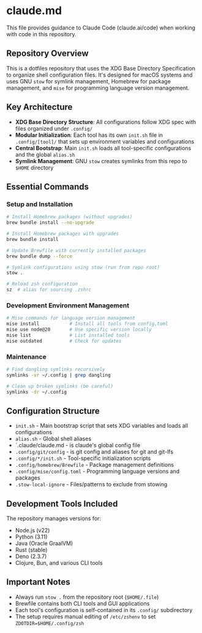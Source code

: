 # claude.md

This file provides guidance to Claude Code (claude.ai/code) when working with code in this repository.

## Repository Overview

This is a dotfiles repository that uses the XDG Base Directory Specification to organize shell configuration files. It's designed for macOS systems and uses GNU `stow` for symlink management, Homebrew for package management, and `mise` for programming language version management.

## Key Architecture

- **XDG Base Directory Structure**: All configurations follow XDG spec with files organized under `.config/`
- **Modular Initialization**: Each tool has its own `init.sh` file in `.config/[tool]/` that sets up environment variables and configurations
- **Central Bootstrap**: Main `init.sh` loads all tool-specific configurations and the global `alias.sh`
- **Symlink Management**: GNU `stow` creates symlinks from this repo to `$HOME` directory

## Essential Commands

### Setup and Installation

```sh
# Install Homebrew packages (without upgrades)
brew bundle install --no-upgrade

# Install Homebrew packages with upgrades
brew bundle install

# Update Brewfile with currently installed packages
brew bundle dump --force

# Symlink configurations using stow (run from repo root)
stow .

# Reload zsh configuration
sz  # alias for sourcing .zshrc
```

### Development Environment Management

```sh
# Mise commands for language version management
mise install           # Install all tools from config.toml
mise use node@20       # Use specific version locally
mise list              # List installed tools
mise outdated          # Check for updates
```

### Maintenance

```sh
# Find dangling symlinks recursively
symlinks -vr ~/.config | grep dangling

# Clean up broken symlinks (be careful)
symlinks -dr ~/.config
```

## Configuration Structure

- `init.sh` - Main bootstrap script that sets XDG variables and loads all configurations
- `alias.sh` - Global shell aliases
- `.claude/claude.md - is claude's global config file
- `.config/git/config` - is git config and aliases for git and git-lfs
- `.config/*/init.sh` - Tool-specific initialization scripts
- `.config/homebrew/Brewfile` - Package management definitions
- `.config/mise/config.toml` - Programming language versions and packages
- `.stow-local-ignore` - Files/patterns to exclude from stowing

## Development Tools Included

The repository manages versions for:

- Node.js (v22)
- Python (3.11)
- Java (Oracle GraalVM)
- Rust (stable)
- Deno (2.3.7)
- Clojure, Bun, and various CLI tools

## Important Notes

- Always run `stow .` from the repository root (`$HOME/.file`)
- Brewfile contains both CLI tools and GUI applications
- Each tool's configuration is self-contained in its `.config/` subdirectory
- The setup requires manual editing of `/etc/zshenv` to set `ZDOTDIR=$HOME/.config/zsh`
